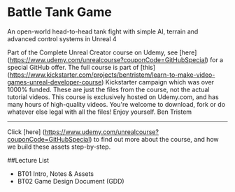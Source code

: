 # Battle Tank Game
An open-world head-to-head tank fight with simple AI, terrain and advanced control systems in Unreal 4

Part of the Complete Unreal Creator course on Udemy, see [here] (https://www.udemy.com/unrealcourse?couponCode=GitHubSpecial) for a special GitHub offer. The full course is part of [this] (https://www.kickstarter.com/projects/bentristem/learn-to-make-video-games-unreal-developer-course) Kickstarter campaign which was over 1000% funded.
These are just the files from the course, not the actual tutorial videos. This course is exclusively hosted on Udemy.com, and has many hours of high-quality videos.
You're welcome to download, fork or do whatever else legal with all the files!
Enjoy yourself.
Ben Tristem

---
Click [here] (https://www.udemy.com/unrealcourse?couponCode=GitHubSpecial) to find out more about the course, and how we build these assets step-by-step.

##Lecture List
* BT01 Intro, Notes & Assets
* BT02 Game Design Document (GDD)
